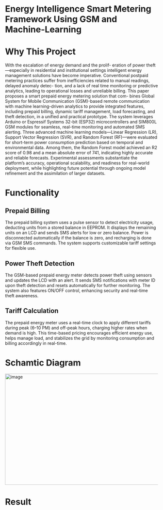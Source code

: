 # Energy Intelligence Smart Metering Framework Using GSM and Machine-Learning

# Why This Project 
With the escalation of energy demand and the prolif-
eration of power theft—especially in residential and institutional
settings intelligent energy management solutions have become
imperative. Conventional postpaid metering practices suffer from
inefficiencies related to manual readings, delayed anomaly detec-
tion, and a lack of real time monitoring or predictive analytics,
leading to operational losses and unreliable billing. This paper
proposes a smart prepaid energy metering solution that com-
bines Global System for Mobile Communication (GSM)-based
remote communication with machine learning-driven analytics to
provide integrated features, including prepaid billing, dynamic
tariff management, load forecasting, and theft detection, in a
unified and practical prototype. The system leverages Arduino or
Espressif Systems 32-bit (ESP32) microcontrollers and SIM800L
GSM modules for seamless, real-time monitoring and automated
SMS alerting. Three advanced machine learning models—Linear
Regression (LR), Support Vector Regression (SVR), and Random
Forest (RF)—were evaluated for short-term power consumption
prediction based on temporal and environmental data. Among
them, the Random Forest model achieved an R2 score of 0.98
and a mean absolute error of 741, indicating highly accurate
and reliable forecasts. Experimental assessments substantiate
the platform’s accuracy, operational scalability, and readiness
for real-world deployment, while highlighting future potential
through ongoing model refinement and the assimilation of larger
datasets.
# Functionality
## Prepaid Billing
The prepaid billing system uses a pulse sensor to detect electricity usage, deducting units from a stored balance in EEPROM. It displays the remaining units on an LCD and sends SMS alerts for low or zero balance. Power is disconnected automatically if the balance is zero, and recharging is done via GSM SMS commands. The system supports customizable tariff settings for flexible use.

## Power Theft Detection
The GSM-based prepaid energy meter detects power theft using sensors and updates the LCD with an alert. It sends SMS notifications with meter ID upon theft detection and resets automatically for further monitoring. The system also features ON/OFF control, enhancing security and real-time theft awareness.

## Tariff Calculation
The prepaid energy meter uses a real-time clock to apply different tariffs during peak (6–10 PM) and off-peak hours, charging higher rates when demand is high. This time-based pricing encourages efficient energy use, helps manage load, and stabilizes the grid by monitoring consumption and billing accordingly in real-time.

# Schamtic Diagram 
<img width="648" height="367" alt="image" src="https://github.com/user-attachments/assets/323b5945-6205-4fd0-81e4-83fbf9ee69be" />

# Result
